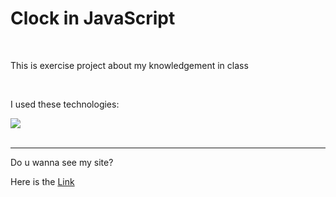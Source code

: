 <h1>Clock in JavaScript</h1><br>
<p>This is exercise project about my knowledgement in class</p><br>

<p>I used these technologies:</p>

<div>
    <img src="https://skillicons.dev/icons?i=html,css,js">
</div><br>

<hr>

<p>Do u wanna see my site?</p>
<p>Here is the <a href="https://rhoanbarioni.github.io/Clock.js/" target="_blank">Link</a></p>
